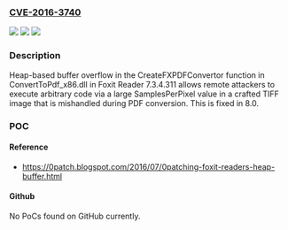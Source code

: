 ### [CVE-2016-3740](https://cve.mitre.org/cgi-bin/cvename.cgi?name=CVE-2016-3740)
![](https://img.shields.io/static/v1?label=Product&message=n%2Fa&color=blue)
![](https://img.shields.io/static/v1?label=Version&message=n%2Fa&color=blue)
![](https://img.shields.io/static/v1?label=Vulnerability&message=n%2Fa&color=brighgreen)

### Description

Heap-based buffer overflow in the CreateFXPDFConvertor function in ConvertToPdf_x86.dll in Foxit Reader 7.3.4.311 allows remote attackers to execute arbitrary code via a large SamplesPerPixel value in a crafted TIFF image that is mishandled during PDF conversion. This is fixed in 8.0.

### POC

#### Reference
- https://0patch.blogspot.com/2016/07/0patching-foxit-readers-heap-buffer.html

#### Github
No PoCs found on GitHub currently.

